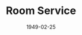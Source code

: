 ---
title: Room Service
date: 1949-02-25
closing_date: 1949-03-04
layout: productions
featured_image: 
image_caption:
image_credit:
playbill:
category:
Theatre: Theatre Jacksonville
Venue: Little Theatre
cast:
  Bank Messenger: Harvard Eubanks, Jr.
  Dr. Glass: Elmo Lehman
  Faker Englund: Alfre Seitner
  Hilda Manney: Alice Masters
  Simon Jenkins: Don Heebner
  Christine Marlowe: Doris Leonard
  Harry Binion: George Durney
  Leo Davis: Jack Harrell
  Joseph Gribble: Jay Harder
  Paul E. Geisenhof: Paul E. Geisenhof
  Senator Blake: Peter W. Hutcheson
  Gregory Wagner: Raymond C. Winstead
  Timothy Hogarth: Roland Kennedy
  Sasha Smirnoff: Walter R. Churchill
  Gordon Miller: William Baxter
crew:
  Set Design: Duke LeBrun
  Stage Manager: Suzanne Kahr
  Assistant Stage Manager: June Stoy 
  Scene painting and construction: 
    - A.P. Simpson
    - Alice Ahern
    - David Salter
    - Ed Keisling
    - Karen O'Shaughnessy
    - Robert Naugle
    - Vonnie Patton
  Costume assistant:
    - Ann Frankenberg
    - Karen O'Shaughnessy
    - Polly Clendenning
  Make-up assistant:
    - Betty June Mizelle
    - Elmo Lehman
    - Louise Elkins
    - Shirley Cadle
  Lighting controls: Natalie Clarke
  Property Chairman: Laurel Barton
  Property Assistant:
    - Frances Dixon
    - Margaret Lafferty
    - Natalie Clarke
    - Neel Witschen
    - Retta Wilson
    - Vonnie Patton
  Curtain: Harvard Eubanks, Jr.
understudies:
orchestra:
external_links:
---